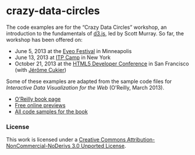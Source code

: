 # crazy-data-circles

The code examples are for the “Crazy Data Circles” workshop, an introduction to the fundamentals of [d3.js](http://d3js.org), led by Scott Murray.  So far, the workshop has been offered on:

- June 5, 2013 at the [Eyeo Festival](http://eyeofestival.com/) in Minneapolis
- June 13, 2013 at [ITP Camp](http://itp.nyu.edu/camp2013/) in New York
- October 21, 2013 at the [HTML5 Developer Conference](http://html5devconf.com/training.html#murray_d3js) in San Francisco (with [Jérôme Cukier](http://jeromecukier.net))

Some of these examples are adapted from the sample code files for *Interactive Data Visualization for the Web* (O’Reilly, March 2013).

- [O’Reilly book page](http://shop.oreilly.com/product/0636920026938.do)
- [Free online previews](http://chimera.labs.oreilly.com/books/1230000000345/)
- [All code samples for the book](https://github.com/alignedleft/d3-book)

### License

This work is licensed under a [Creative Commons Attribution-NonCommercial-NoDerivs 3.0 Unported License](http://creativecommons.org/licenses/by-nc-nd/3.0/).


